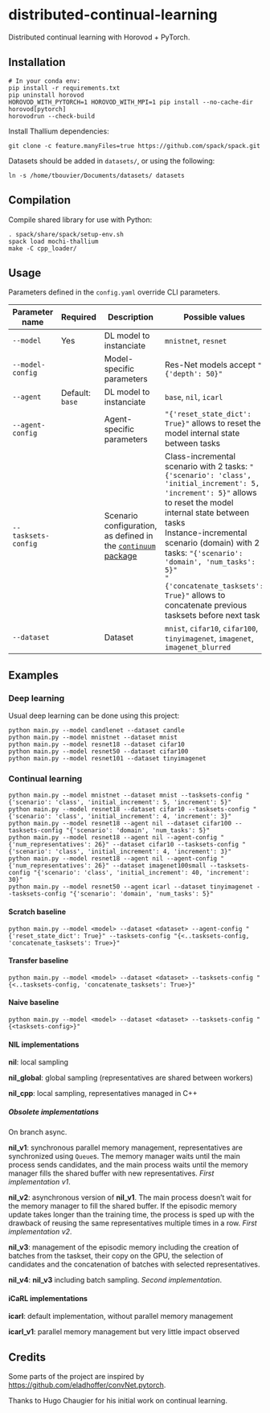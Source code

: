 # distributed-continual-learning

Distributed continual learning with Horovod + PyTorch.

## Installation

```
# In your conda env:
pip install -r requirements.txt
pip uninstall horovod
HOROVOD_WITH_PYTORCH=1 HOROVOD_WITH_MPI=1 pip install --no-cache-dir horovod[pytorch]
horovodrun --check-build
```

Install Thallium dependencies:

```
git clone -c feature.manyFiles=true https://github.com/spack/spack.git
```

Datasets should be added in `datasets/`, or using the following:

```
ln -s /home/tbouvier/Documents/datasets/ datasets
```

## Compilation

Compile shared library for use with Python:

```
. spack/share/spack/setup-env.sh
spack load mochi-thallium
make -C cpp_loader/
```

## Usage

Parameters defined in the `config.yaml` override CLI parameters.

| Parameter name | Required | Description | Possible values |
|---|---|---|---|
| `--model` | Yes | DL model to instanciate  | `mnistnet`, `resnet` |
| `--model-config` |   | Model-specific parameters  | Res-Net models accept `"{'depth': 50}"` |
| `--agent` | Default: `base` | DL model to instanciate  | `base`, `nil`, `icarl` |
| `--agent-config` |   | Agent-specific parameters  | `"{'reset_state_dict': True}"` allows to reset the model internal state between tasks |
| `--tasksets-config` |   | Scenario configuration, as defined in the [`continuum` package](https://continuum.readthedocs.io/en/latest/_tutorials/scenarios/scenarios.html)  | Class-incremental scenario with 2 tasks: `"{'scenario': 'class', 'initial_increment': 5, 'increment': 5}"` allows to reset the model internal state between tasks<br>Instance-incremental scenario (domain) with 2 tasks: `"{'scenario': 'domain', 'num_tasks': 5}"`<br>`"{'concatenate_tasksets': True}"` allows to concatenate previous tasksets before next task |
| `--dataset` |   | Dataset  | `mnist`, `cifar10`, `cifar100`, `tinyimagenet`, `imagenet`, `imagenet_blurred` |
## Examples

### Deep learning

Usual deep learning can be done using this project:

```
python main.py --model candlenet --dataset candle
python main.py --model mnistnet --dataset mnist
python main.py --model resnet18 --dataset cifar10
python main.py --model resnet50 --dataset cifar100
python main.py --model resnet101 --dataset tinyimagenet
```

### Continual learning

```
python main.py --model mnistnet --dataset mnist --tasksets-config "{'scenario': 'class', 'initial_increment': 5, 'increment': 5}"
python main.py --model resnet18 --dataset cifar10 --tasksets-config "{'scenario': 'class', 'initial_increment': 4, 'increment': 3}"
python main.py --model resnet18 --agent nil --dataset cifar100 --tasksets-config "{'scenario': 'domain', 'num_tasks': 5}"
python main.py --model resnet18 --agent nil --agent-config "{'num_representatives': 26}" --dataset cifar10 --tasksets-config "{'scenario': 'class', 'initial_increment': 4, 'increment': 3}"
python main.py --model resnet18 --agent nil --agent-config "{'num_representatives': 26}" --dataset imagenet100small --tasksets-config "{'scenario': 'class', 'initial_increment': 40, 'increment': 30}"
python main.py --model resnet50 --agent icarl --dataset tinyimagenet --tasksets-config "{'scenario': 'domain', 'num_tasks': 5}"
```

#### Scratch baseline

```
python main.py --model <model> --dataset <dataset> --agent-config "{'reset_state_dict': True}" --tasksets-config "{<..tasksets-config, 'concatenate_tasksets': True>}"
```

#### Transfer baseline

```
python main.py --model <model> --dataset <dataset> --tasksets-config "{<..tasksets-config, 'concatenate_tasksets': True>}"
```

#### Naive baseline

```
python main.py --model <model> --dataset <dataset> --tasksets-config "{<tasksets-config>}"
```

#### NIL implementations

**nil**: local sampling

**nil_global**: global sampling (representatives are shared between workers)

**nil_cpp**: local sampling, representatives managed in C++

##### Obsolete implementations

On branch async.

**nil_v1**: synchronous parallel memory management, representatives are synchronized using `Queue`s. The memory manager waits until the main process sends candidates, and the main process waits until the memory manager fills the shared buffer with new representatives. *First implementation v1*.

**nil_v2**: asynchronous version of **nil_v1**. The main process doesn’t wait for the memory manager to fill the shared buffer. If the episodic memory update takes longer than the training time, the process is sped up with the drawback of reusing the same representatives multiple times in a row. *First implementation v2*.

**nil_v3**: management of the episodic memory including the creation of batches from the taskset, their copy on the GPU, the selection of candidates and the concatenation of batches with selected representatives.

**nil_v4**: **nil_v3** including batch sampling. *Second implementation*.

#### iCaRL implementations

**icarl**: default implementation, without parallel memory management

**icarl_v1**: parallel memory management but very little impact observed
## Credits

Some parts of the project are inspired by https://github.com/eladhoffer/convNet.pytorch.

Thanks to Hugo Chaugier for his initial work on continual learning.
